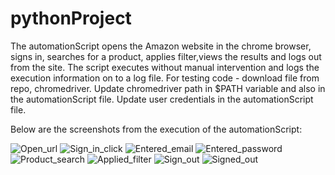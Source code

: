 # pythonProject
The automationScript opens the Amazon website in the chrome browser, signs in, searches for a product, applies filter,views the results and logs out from the site.
The script executes without manual intervention and logs the execution information on to a log file.
For testing code -  download file from repo, chromedriver.
Update chromedriver path in $PATH variable and also in the automationScript file.
Update user credentials in the automationScript file.

Below are the screenshots from the execution of the automationScript:



![Open_url](https://user-images.githubusercontent.com/38690796/68615538-473a6600-0491-11ea-9fbe-0828781f8f68.png)
![Sign_in_click](https://user-images.githubusercontent.com/38690796/68615548-499cc000-0491-11ea-8c76-b3aae9b8d350.png)
![Entered_email](https://user-images.githubusercontent.com/38690796/68615553-4bff1a00-0491-11ea-95fc-d10afaedabd3.png)
![Entered_password](https://user-images.githubusercontent.com/38690796/68615560-4dc8dd80-0491-11ea-8808-fc9d077ff1ed.png)
![Product_search](https://user-images.githubusercontent.com/38690796/68615568-502b3780-0491-11ea-8a82-eb9eb5d000b1.png)
![Applied_filter](https://user-images.githubusercontent.com/38690796/68615570-528d9180-0491-11ea-9c94-d89d9c1f0ccd.png)
![Sign_out](https://user-images.githubusercontent.com/38690796/68615576-54575500-0491-11ea-85c1-111144c06a9f.png)
![Signed_out](https://user-images.githubusercontent.com/38690796/68615580-56211880-0491-11ea-9e59-af76058c0307.png)
